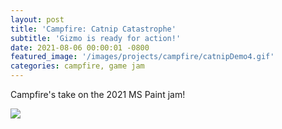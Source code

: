 ```yaml
---
layout: post
title: 'Campfire: Catnip Catastrophe'
subtitle: 'Gizmo is ready for action!'
date: 2021-08-06 00:00:01 -0800
featured_image: '/images/projects/campfire/catnipDemo4.gif'
categories: campfire, game jam
---
```


Campfire's take on the 2021 MS Paint jam!

![](/images/projects/campfire/catnipDemo4.gif)


